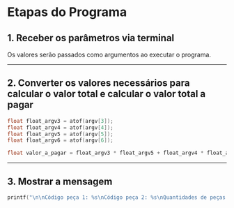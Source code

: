 # Etapas do Programa

## 1. Receber os parâmetros via terminal

Os valores serão passados como argumentos ao executar o programa.

---

## 2. Converter os valores necessários para calcular o valor total e calcular o valor total a pagar

```c
float float_argv3 = atof(argv[3]);
float float_argv4 = atof(argv[4]);
float float_argv5 = atof(argv[5]);
float float_argv6 = atof(argv[6]);

float valor_a_pagar = float_argv3 * float_argv5 + float_argv4 * float_argv6;
```
---
## 3. Mostrar a mensagem


```c
printf("\n\nCódigo peça 1: %s\nCódigo peça 2: %s\nQuantidades de peças 1: %s\nQuantidades de peças 2: %s\nValor da peça 1: R$%s.00\nValor da peça 2: R$%s.00\nValor total R$%.2f\n\n\n",argv[1],argv[2],argv[3],argv[4],argv[5],argv[6], valor_a_pagar);
```

